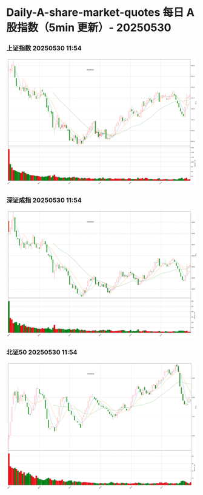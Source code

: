 
# Daily-A-share-market-quotes 每日 A 股指数（5min 更新）- 20250530

### 上证指数 20250530 11:54
![](./fig/2025/5/20250530-sh000001.png)

### 深证成指 20250530 11:54
![](./fig/2025/5/20250530-sz399001.png)

### 北证50 20250530 11:54
![](./fig/2025/5/20250530-bj899050.png)
